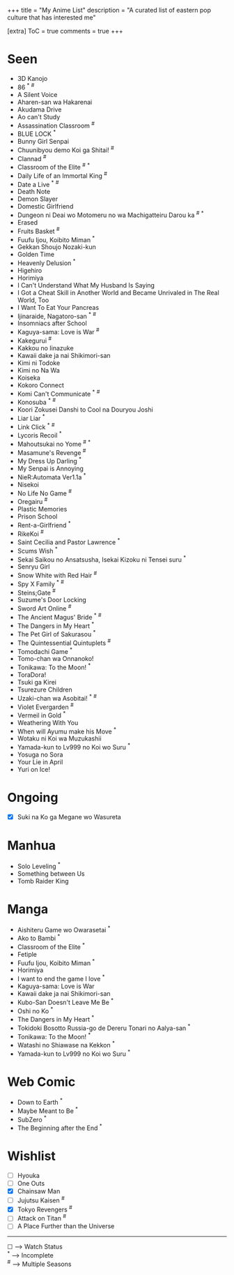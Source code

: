 +++
title = "My Anime List"
description = "A curated list of eastern pop culture that has interested me"

[extra]
ToC = true
comments = true
+++

# Seen

- 3D Kanojo
- 86 <sup>\*</sup> <sup>#</sup>
- A Silent Voice
- Aharen-san wa Hakarenai
- Akudama Drive
- Ao can't Study
- Assassination Classroom <sup>#</sup>
- BLUE LOCK <sup>\*</sup>
- Bunny Girl Senpai
- Chuunibyou demo Koi ga Shitai! <sup>#</sup>
- Clannad <sup>#</sup>
- Classroom of the Elite <sup>#</sup> <sup>\*</sup>
- Daily Life of an Immortal King <sup>#</sup>
- Date a Live <sup>\*</sup> <sup>#</sup>
- Death Note
- Demon Slayer
- Domestic Girlfriend
- Dungeon ni Deai wo Motomeru no wa Machigatteiru Darou ka <sup>#</sup> <sup>\*</sup>
- Erased
- Fruits Basket <sup>#</sup>
- Fuufu Ijou, Koibito Miman <sup>\*</sup>
- Gekkan Shoujo Nozaki-kun
- Golden Time
- Heavenly Delusion <sup>\*</sup>
- Higehiro
- Horimiya
- I Can't Understand What My Husband Is Saying
- I Got a Cheat Skill in Another World and Became Unrivaled in The Real World, Too
- I Want To Eat Your Pancreas
- Ijinaraide, Nagatoro-san <sup>\*</sup> <sup>#</sup>
- Insomniacs after School
- Kaguya-sama: Love is War <sup>#</sup>
- Kakegurui <sup>#</sup>
- Kakkou no Iinazuke
- Kawaii dake ja nai Shikimori-san
- Kimi ni Todoke
- Kimi no Na Wa
- Koiseka
- Kokoro Connect
- Komi Can't Communicate <sup>\*</sup> <sup>#</sup>
- Konosuba <sup>\*</sup> <sup>#</sup>
- Koori Zokusei Danshi to Cool na Douryou Joshi
- Liar Liar <sup>\*</sup>
- Link Click <sup>\*</sup> <sup>#</sup>
- Lycoris Recoil <sup>\*</sup>
- Mahoutsukai no Yome <sup>#</sup> <sup>\*</sup>
- Masamune's Revenge <sup>#</sup>
- My Dress Up Darling <sup>\*</sup>
- My Senpai is Annoying
- NieR:Automata Ver1.1a <sup>\*</sup>
- Nisekoi
- No Life No Game <sup>#</sup>
- Oregairu <sup>#</sup>
- Plastic Memories
- Prison School
- Rent-a-Girlfriend <sup>\*</sup>
- RikeKoi <sup>#</sup>
- Saint Cecilia and Pastor Lawrence <sup>\*</sup>
- Scums Wish <sup>\*</sup>
- Sekai Saikou no Ansatsusha, Isekai Kizoku ni Tensei suru <sup>\*</sup>
- Senryu Girl
- Snow White with Red Hair <sup>#</sup>
- Spy X Family <sup>\*</sup> <sup>#</sup>
- Steins;Gate <sup>#</sup>
- Suzume's Door Locking
- Sword Art Online <sup>#</sup>
- The Ancient Magus' Bride <sup>\*</sup> <sup>#</sup>
- The Dangers in My Heart <sup>\*</sup>
- The Pet Girl of Sakurasou <sup>\*</sup>
- The Quintessential Quintuplets <sup>#</sup>
- Tomodachi Game <sup>\*</sup>
- Tomo-chan wa Onnanoko!
- Tonikawa: To the Moon! <sup>\*</sup>
- ToraDora!
- Tsuki ga Kirei
- Tsurezure Children
- Uzaki-chan wa Asobitai! <sup>\*</sup> <sup>#</sup>
- Violet Evergarden <sup>#</sup>
- Vermeil in Gold <sup>\*</sup>
- Weathering With You
- When will Ayumu make his Move <sup>\*</sup>
- Wotaku ni Koi wa Muzukashii
- Yamada-kun to Lv999 no Koi wo Suru <sup>\*</sup>
- Yosuga no Sora
- Your Lie in April
- Yuri on Ice!

# Ongoing

- [x] Suki na Ko ga Megane wo Wasureta

# Manhua

- Solo Leveling <sup>\*</sup>
- Something between Us
- Tomb Raider King

# Manga

- Aishiteru Game wo Owarasetai <sup>\*</sup>
- Ako to Bambi <sup>\*</sup>
- Classroom of the Elite <sup>\*</sup>
- Fetiple
- Fuufu Ijou, Koibito Miman <sup>\*</sup>
- Horimiya
- I want to end the game I love <sup>\*</sup>
- Kaguya-sama: Love is War
- Kawaii dake ja nai Shikimori-san
- Kubo-San Doesn't Leave Me Be <sup>\*</sup>
- Oshi no Ko <sup>\*</sup>
- The Dangers in My Heart <sup>\*</sup>
- Tokidoki Bosotto Russia-go de Dereru Tonari no Aalya-san <sup>\*</sup>
- Tonikawa: To the Moon! <sup>\*</sup>
- Watashi no Shiawase na Kekkon <sup>\*</sup>
- Yamada-kun to Lv999 no Koi wo Suru <sup>\*</sup>

# Web Comic

- Down to Earth <sup>\*</sup>
- Maybe Meant to Be <sup>\*</sup>
- SubZero <sup>\*</sup>
- The Beginning after the End <sup>\*</sup>

# Wishlist

- [ ] Hyouka
- [ ] One Outs
- [x] Chainsaw Man
- [ ] Jujutsu Kaisen <sup>#</sup>
- [x] Tokyo Revengers <sup>#</sup>
- [ ] Attack on Titan <sup>#</sup>
- [ ] A Place Further than the Universe

---

&#9744; --> Watch Status  
<sup>\*</sup> --> Incomplete  
<sup>#</sup> --> Multiple Seasons
